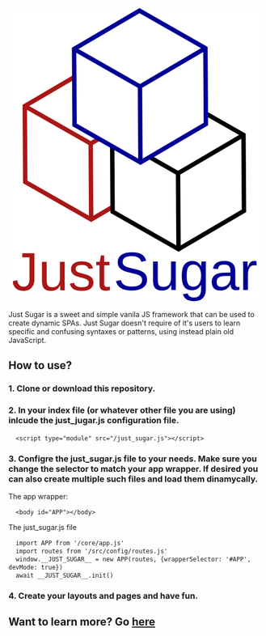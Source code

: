 <p align="center">
  <img src="resources/img/just_sugar.svg" alt="Project Logo">
</p

Just Sugar is a sweet and simple vanila JS framework that can be used to create dynamic SPAs. Just Sugar doesn't require of it's users to learn specific and confusing syntaxes or patterns, using instead plain old JavaScript.

## How to use?
### 1. Clone or download this repository.
### 2. In your index file (or whatever other file you are using) inlcude the just_jugar.js configuration file.
```
  <script type="module" src="/just_sugar.js"></script>
```

### 3. Configre the just_sugar.js file to your needs. Make sure you change the selector to match your app wrapper. If desired you can also create multiple such files and load them dinamycally.

   The app wrapper:
```
  <body id="APP"></body>
```
The just_sugar.js file
```
  import APP from '/core/app.js'
  import routes from '/src/config/routes.js'
  window.__JUST_SUGAR__ = new APP(routes, {wrapperSelector: '#APP', devMode: true})
  await __JUST_SUGAR__.init()
```

### 4. Create your layouts and pages and have fun.


## Want to learn more? Go [here]()